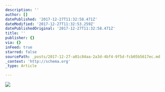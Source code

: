 ```yaml
---
description: ''
author: []
datePublished: '2017-12-27T11:32:58.471Z'
dateModified: '2017-12-27T11:32:53.259Z'
datePublishedOriginal: '2017-12-27T11:32:58.471Z'
title: ''
publisher: {}
via: {}
inFeed: true
starred: false
sourcePath: _posts/2017-12-27-a01c84aa-2a3d-4bf4-9f5d-fcb05b5617ec.md
_context: 'http://schema.org'
_type: Article

---
```

![](https://the-grid-user-content.s3-us-west-2.amazonaws.com/3595e172-cfa7-4c60-9153-405d75078efe.png)